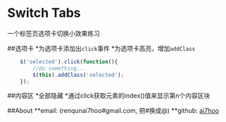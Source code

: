 Switch Tabs
====================
一个标签页选项卡切换小效果练习

##选项卡
*为选项卡添加出`click`事件
*为选项卡高亮，增加`addClass`

```javascript
	$('selected').click(function(){
		//do something...
		$(this).addClass('selected');
	});
```

##内容区
*全部隐藏
*通过click获取元素的index()值来显示第n个内容区块

##About
**email: (renqunai7hoo#gmail.com, 把#换成@)
**github: [ai7hoo](http://github.com/ai7hoo)
